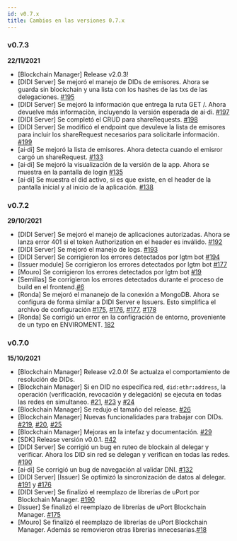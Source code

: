 ```yaml
---
id: v0.7.x
title: Cambios en las versiones 0.7.x
---
```


### v0.7.3
**22/11/2021**
- [Blockchain Manager] Release v2.0.3!
- [DIDI Server] Se mejoró el manejo de DIDs de emisores. Ahora se guarda sin blockchain y una lista con los hashes de las txs de las delegaciones. [#195](https://github.com/ong-bitcoin-argentina/DIDI-SSI-Server/pull/195)
- [DIDI Server] Se mejoró la información que entrega la ruta GET /. Ahora devuelve más informaciòn, incluyendo la versión esperada de ai·di. [#197](https://github.com/ong-bitcoin-argentina/DIDI-SSI-Server/pull/197)
- [DIDI Server] Se completó el CRUD para shareRequests. [#198](https://github.com/ong-bitcoin-argentina/DIDI-SSI-Server/pull/198)
- [DIDI Server] Se modificó el endpoint que devuleve la lista de emisores para incluir los shareRequest necesarios para solicitarle información. [#199](https://github.com/ong-bitcoin-argentina/DIDI-SSI-Server/pull/199)
- [ai·di] Se mejoró la lista de emisores. Ahora detecta cuando el emisror cargó un shareRequest. [#133](https://github.com/ong-bitcoin-argentina/DIDI-SSI-Mobile/pull/133)
- [ai·di] Se mejoró la visualización de la versión de la app. Ahora se muestra en la pantalla de login [#135](https://github.com/ong-bitcoin-argentina/DIDI-SSI-Mobile/pull/135)
- [ai·di] Se muestra el did activo, si es que existe, en el header de la pantalla inicial y al inicio de la aplicación. [#138](https://github.com/ong-bitcoin-argentina/DIDI-SSI-Mobile/pull/138)


### v0.7.2
**29/10/2021**
- [DIDI Server] Se mejoró el manejo de aplicaciones autorizadas. Ahora se lanza error 401 si el token Authorization en el header es inválido. [#192](https://github.com/ong-bitcoin-argentina/DIDI-SSI-Server/pull/192)
- [DIDI Server] Se mejoró el manejo de logs. [#193](https://github.com/ong-bitcoin-argentina/DIDI-SSI-Server/pull/193)
- [DIDI Server] Se corrigieron los errores detectados por lgtm bot [#194](https://github.com/ong-bitcoin-argentina/DIDI-SSI-Server/pull/194)
- [Issuer module] Se corrigieron los errores detectados por lgtm bot [#177](https://github.com/ong-bitcoin-argentina/DIDI-SSI-Issuer-module-backend/pull/177)
- [Mouro] Se corrigieron los errores detectados por lgtm bot [#19](https://github.com/ong-bitcoin-argentina/DIDI-SSI-Mouro/pull/19)
- [Semillas] Se corrigieron los errores detectados durante el proceso de build en el frontend.[#6](https://github.com/ong-bitcoin-argentina/DIDI-SSI-Issuer-module-frontend/pull/6)
- [Ronda] Se mejoró el mananejo de la conexión a MongoDB. Ahora se configura de forma similar a DIDI Server e Issuers. Esto simplifica el archivo de configuración [#175](https://github.com/ong-bitcoin-argentina/DIDI-Ronda/pull/175), [#176](https://github.com/ong-bitcoin-argentina/DIDI-Ronda/pull/176), [#177](https://github.com/ong-bitcoin-argentina/DIDI-Ronda/pull/177), [#178](https://github.com/ong-bitcoin-argentina/DIDI-Ronda/pull/178) 
- [Ronda] Se corrigió un error en la configración de entorno, proveniente de un typo en ENVIROMENT. [182](https://github.com/ong-bitcoin-argentina/DIDI-Ronda/pull/182) 


### v0.7.0 
**15/10/2021**

- [Blockchain Manager] Release v2.0.0! Se actualza el comportamiento de resolución de DIDs.
- [Blockchain Manager] Si en DID no especifica red, `did:ethr:address`, la operación (verificación, revocación y delegación) se ejecuta en todas las redes en simultaneo. [#21](https://github.com/ong-bitcoin-argentina/DIDI-SSI-Blockchain-manager/pull/21), [#23](https://github.com/ong-bitcoin-argentina/DIDI-SSI-Blockchain-manager/pull/23) y [#24](https://github.com/ong-bitcoin-argentina/DIDI-SSI-Blockchain-manager/pull/24)
- [Blockchain Manager] Se redujo el tamaño del release. [#26](https://github.com/ong-bitcoin-argentina/DIDI-SSI-Blockchain-manager/pull/26)
- [Blockchain Manager] Nuevas funcionalidades para trabajar con DIDs. [#219](https://github.com/ong-bitcoin-argentina/DIDI-SSI-Blockchain-manager/pull/19), [#20](https://github.com/ong-bitcoin-argentina/DIDI-SSI-Blockchain-manager/pull/20), [#25](https://github.com/ong-bitcoin-argentina/DIDI-SSI-Blockchain-manager/pull/25)
- [Blockchain Manager] Mejoras en la intefaz y documentación. [#29](https://github.com/ong-bitcoin-argentina/DIDI-SSI-Blockchain-manager/pull/29)
- [SDK] Release versión v0.0.1. [#42](https://github.com/ong-bitcoin-argentina/DIDI-SSI-App_sdk/pull/42)
- [DIDI Server] Se corrigió un bug en ruteo de blockain al delegar y verificar. Ahora los DID sin red se delegan y verifican en todas las redes. [#190](https://github.com/ong-bitcoin-argentina/DIDI-SSI-Server/pull/190)
- [ai·di] Se corrigió un bug de navegación al validar DNI. [#132](https://github.com/ong-bitcoin-argentina/DIDI-SSI-Mobile/pull/132)
- [DIDI Server] [Issuer] Se optimizó la sincronización de datos al delegar. [#191](https://github.com/ong-bitcoin-argentina/DIDI-SSI-Server/pull/191) y [#176](https://github.com/ong-bitcoin-argentina/DIDI-SSI-Issuer-module-backend/pull/176)
- [DIDI Server] Se finalizó el reemplazo de librerías de uPort por Blockchain Manager. [#190](https://github.com/ong-bitcoin-argentina/DIDI-SSI-Server/pull/190)
- [Issuer] Se finalizó el reemplazo de librerías de uPort Blockchain Manager. [#175](https://github.com/ong-bitcoin-argentina/DIDI-SSI-Issuer-module-backend/pull/175)
- [Mouro] Se finalizó el reemplazo de librerías de uPort Blockchain Manager. Además se removieron otras librerías innecesarias.[#18](https://github.com/ong-bitcoin-argentina/DIDI-SSI-Mouro/pull/18)